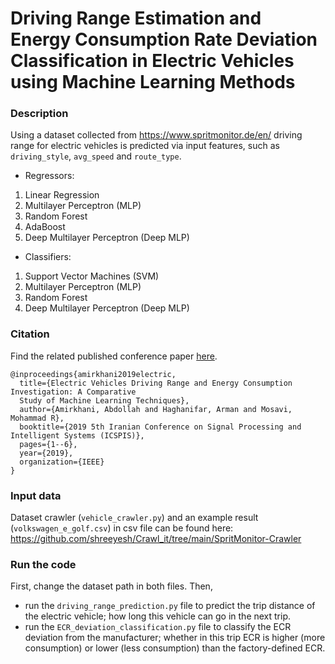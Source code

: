 # Driving Range Estimation and Energy Consumption Rate Deviation Classification in Electric Vehicles using Machine Learning Methods

### Description
Using a dataset collected from 
https://www.spritmonitor.de/en/
driving range for electric vehicles
is predicted via input features, such as `driving_style`, `avg_speed` and `route_type`.

* Regressors:
1) Linear Regression
2) Multilayer Perceptron (MLP)
3) Random Forest
4) AdaBoost
5) Deep Multilayer Perceptron (Deep MLP)
* Classifiers:
1) Support Vector Machines (SVM)
2) Multilayer Perceptron (MLP)
3) Random Forest
4) Deep Multilayer Perceptron (Deep MLP)

### Citation
Find the related published conference paper [here](https://ieeexplore.ieee.org/abstract/document/9066042).
```
@inproceedings{amirkhani2019electric,
  title={Electric Vehicles Driving Range and Energy Consumption Investigation: A Comparative 
  Study of Machine Learning Techniques},
  author={Amirkhani, Abdollah and Haghanifar, Arman and Mosavi, Mohammad R},
  booktitle={2019 5th Iranian Conference on Signal Processing and Intelligent Systems (ICSPIS)},
  pages={1--6},
  year={2019},
  organization={IEEE}
}
```

### Input data
Dataset crawler (```vehicle_crawler.py```) and 
an example result (```volkswagen_e_golf.csv```) in csv file can be found here:
https://github.com/shreeyesh/Crawl_it/tree/main/SpritMonitor-Crawler


### Run the code
First, change the dataset path in both files. Then,
* run the ```driving_range_prediction.py``` file to predict the trip distance
of the electric vehicle; how long this vehicle can go in the next trip.
* run the ```ECR_deviation_classification.py``` file to classify the ECR
deviation from the manufacturer; whether in this trip ECR is higher
(more consumption) or lower (less consumption) than the factory-defined ECR.

